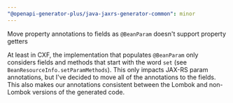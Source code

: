 ```yaml
---
"@openapi-generator-plus/java-jaxrs-generator-common": minor
---
```


Move property annotations to fields as `@BeanParam` doesn't support property getters

At least in CXF, the implementation that populates `@BeanParam` only considers fields and methods that start with the word `set` (see `BeanResourceInfo.setParamMethods`).
This only impacts JAX-RS param annotations, but I've decided to move all of the annotations to the fields. This also makes our annotations consistent between the Lombok
and non-Lombok versions of the generated code.
